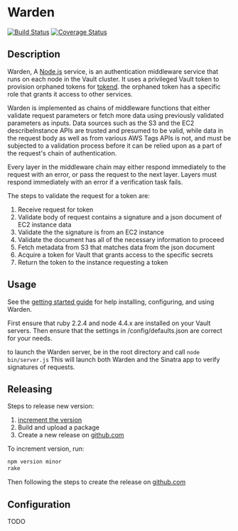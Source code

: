 # Warden

[![Build Status](https://travis-ci.org/rapid7/warden.svg?branch=master)](https://travis-ci.org/rapid7/warden)
[![Coverage Status](https://coveralls.io/repos/github/rapid7/warden/badge.svg?branch=master)](https://coveralls.io/github/rapid7/warden?branch=master)

## Description

Warden, A [Node.js][] service, is an authentication middleware service that runs on each node in the Vault
cluster. It uses a privileged Vault token to provision orphaned tokens for [tokend][].
the orphaned token has a specific role that grants it access to other services.

Warden is implemented as chains of middleware functions that either validate
request parameters or fetch more data using previously validated parameters as
inputs. Data sources such as the S3 and the EC2 describeInstance APIs are trusted
and presumed to be valid, while data in the request body as well as from various
AWS Tags APIs is not, and must be subjected to a validation process before it can
be relied upon as a part of the request's chain of authentication.

Every layer in the middleware chain may either respond immediately to the request
with an error, or pass the request to the next layer. Layers must respond
immediately with an error if a verification task fails.

The steps to validate the request for a token are:
1. Receive request for token
2. Validate body of request contains a signature and a json document of EC2 instance data
3. Validate the the signature is from an EC2 instance
4. Validate the document has all of the necessary information to proceed
5. Fetch metadata from S3 that matches data from the json document
6. Acquire a token for Vault that grants access to the specific secrets
7. Return the token to the instance requesting a token

## Usage

See the [getting started guide][gsg] for help installing, configuring, and
using Warden.

First ensure that ruby 2.2.4 and node 4.4.x are installed on your Vault servers.
Then ensure that the settings in /config/defaults.json are correct for your needs.

to launch the Warden server, be in the root directory and call ```node bin/server.js```
This will launch both Warden and the Sinatra app to verify signatures of requests.

## Releasing
Steps to release new version:
1. [increment the version][npm-version]
2. Build and upload a package
3. Create a new release on [github.com]

To increment version, run:
~~~bash
npm version minor
rake
~~~

Then following the steps to create the release on [github.com]

## Configuration

TODO



[Node.js]: https://nodejs.org/en/
[tokend]: https://github.com/rapid7/tokend
[gsg]: ./docs/getting-started/
[npm-version]: https://docs.npmjs.com/cli/version
[github.com]: https://www.github.com
